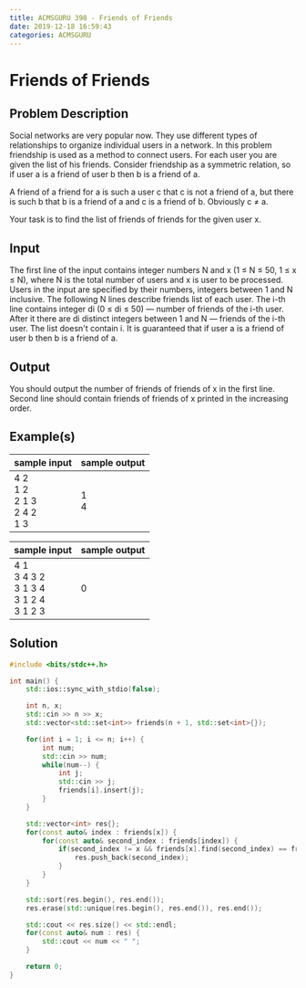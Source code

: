 ```yaml
---
title: ACMSGURU 398 - Friends of Friends
date: 2019-12-18 16:59:43
categories: ACMSGURU
---
```

# Friends of Friends

<!--more-->

## Problem Description

Social networks are very popular now. They use different types of relationships to organize individual users in a network. In this problem friendship is used as a method to connect users. For each user you are given the list of his friends. Consider friendship as a symmetric relation, so if user a is a friend of user b then b is a friend of a.

A friend of a friend for a is such a user c that c is not a friend of a, but there is such b that b is a friend of a and c is a friend of b. Obviously c ≠ a.

Your task is to find the list of friends of friends for the given user x.

## Input

The first line of the input contains integer numbers N and x (1 ≤ N ≤ 50, 1 ≤ x ≤ N), where N is the total number of users and x is user to be processed. Users in the input are specified by their numbers, integers between 1 and N inclusive. The following N lines describe friends list of each user. The i-th line contains integer di (0 ≤ di ≤ 50) — number of friends of the i-th user. After it there are di distinct integers between 1 and N — friends of the i-th user. The list doesn't contain i. It is guaranteed that if user a is a friend of user b then b is a friend of a.

## Output

You should output the number of friends of friends of x in the first line. Second line should contain friends of friends of x printed in the increasing order.

## Example(s)

|sample input|sample output|
|-|-|
|4 2<br>1 2<br>2 1 3<br>2 4 2<br>1 3|1<br>4|

|sample input|sample output|
|-|-|
|4 1<br>3 4 3 2<br>3 1 3 4<br>3 1 2 4<br>3 1 2 3|0|

## Solution

```cpp
#include <bits/stdc++.h>

int main() {
    std::ios::sync_with_stdio(false);

    int n, x;
    std::cin >> n >> x;
    std::vector<std::set<int>> friends(n + 1, std::set<int>{});

    for(int i = 1; i <= n; i++) {
        int num;
        std::cin >> num;
        while(num--) {
            int j;
            std::cin >> j;
            friends[i].insert(j);
        }
    }

    std::vector<int> res{};
    for(const auto& index : friends[x]) {
        for(const auto& second_index : friends[index]) {
            if(second_index != x && friends[x].find(second_index) == friends[x].end()) {
                res.push_back(second_index);
            }
        }
    }

    std::sort(res.begin(), res.end());
    res.erase(std::unique(res.begin(), res.end()), res.end());

    std::cout << res.size() << std::endl;
    for(const auto& num : res) {
        std::cout << num << " ";
    }

    return 0;
}
```
